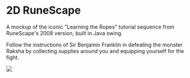 # 2D RuneScape

A mockup of the iconic "Learning the Ropes" tutorial sequence from RuneScape's 2008 version, built in Java swing.

Follow the instructions of Sir Benjamin Franklin in defeating the monster Raksha by collecting supplies around you and equipping yourself for the fight.

<img src='https://raw.githubusercontent.com/rohangpta/runescape-2d/assets/2dscape.jpg'>


